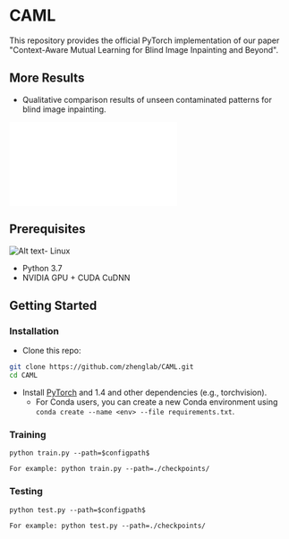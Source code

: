 # CAML

This repository provides the official PyTorch implementation of our paper "Context-Aware Mutual Learning for Blind Image Inpainting and Beyond".

## More Results

- Qualitative comparison results of unseen contaminated patterns for blind image inpainting.

![](./imgs/unseen_contaminated_patterns.pdf)

## Prerequisites

![Alt text](https://vscode-remote%252Bssh-002dremote-002b8.vscode-resource.vscode-cdn.net/data/zhr/acmm_blind/checkpoints/place2_sota_aot_new_graffity/results0_tcsvt_graft/output/Places365_val_00003607.jpg?version%253D1691329185259)- Linux
- Python 3.7
- NVIDIA GPU + CUDA CuDNN

## Getting Started


### Installation

- Clone this repo:
```bash
git clone https://github.com/zhenglab/CAML.git
cd CAML
```

- Install [PyTorch](http://pytorch.org) and 1.4 and other dependencies (e.g., torchvision).
  - For Conda users, you can create a new Conda environment using `conda create --name <env> --file requirements.txt`.

### Training

```
python train.py --path=$configpath$

For example: python train.py --path=./checkpoints/
```

### Testing

```
python test.py --path=$configpath$ 

For example: python test.py --path=./checkpoints/
```

